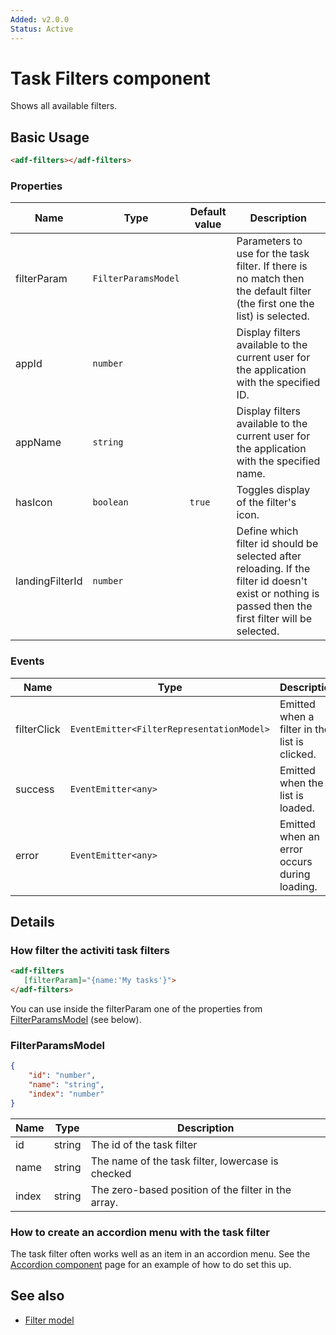 ```yaml
---
Added: v2.0.0
Status: Active
---
```

# Task Filters component

Shows all available filters.

## Basic Usage

```html
<adf-filters></adf-filters>
```

### Properties

| Name | Type | Default value | Description |
| ---- | ---- | ------------- | ----------- |
| filterParam | `FilterParamsModel` |  | Parameters to use for the task filter. If there is no match then the default filter (the first one the list) is selected. |
| appId | `number` |  | Display filters available to the current user for the application with the specified ID.  |
| appName | `string` |  | Display filters available to the current user for the application with the specified name.  |
| hasIcon | `boolean` | `true` | Toggles display of the filter's icon.  |
| landingFilterId | `number` | | Define which filter id should be selected after reloading. If the filter id doesn't exist or nothing is passed then the first filter will be selected.  |

### Events

| Name | Type | Description |
| ---- | ---- | ----------- |
| filterClick | `EventEmitter<FilterRepresentationModel>` | Emitted when a filter in the list is clicked. |
| success | `EventEmitter<any>` | Emitted when the list is loaded. |
| error | `EventEmitter<any>` | Emitted when an error occurs during loading. |

## Details

### How filter the activiti task filters

```html
<adf-filters 
   [filterParam]="{name:'My tasks'}">
</adf-filters>
```

You can use inside the filterParam one of the properties from [FilterParamsModel](#filterparamsmodel) (see below).

### FilterParamsModel

```json
{
    "id": "number",
    "name": "string",
    "index": "number"
}
```

| Name | Type | Description |
| ---- | ---- | ----------- |
| id | string | The id of the task filter |
| name | string | The name of the task filter, lowercase is checked |
| index | string | The zero-based position of the filter in the array. |

### How to create an accordion menu with the task filter

The task filter often works well as an item in an accordion menu. See the [Accordion component](../core/accordion.component.md)
page for an example of how to do set this up.

## See also

-   [Filter model](filter.model.md)
